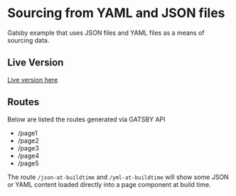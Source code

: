 # Sourcing from YAML and JSON files

Gatsby example that uses JSON files and YAML files as a means of sourcing data.

## Live Version

[Live version here](https://relaxed-stallman-db9f95.netlify.com/)

## Routes

Below are listed the routes generated via GATSBY API

- /page1
- /page2
- /page3
- /page4
- /page5

The route `/json-at-buildtime` and `/yml-at-buildtime` will show some JSON or YAML content loaded directly into a page component at build time.
